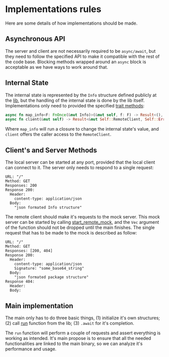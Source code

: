 # Implementations rules

Here are some details of how implementations should be made.

## Asynchronous API

The server and client are not necessarily required to be `async/await`,
but they need to follow the specified API to make it compatible with the rest of the code base.
Blocking methods wrapped around an `async` block is acceptable as we have ways to work around that.

## Internal State

The internal state is represented by the `Info` structure defined publicly at the [lib](src/lib.rs#L178),
but the handling of the internal state is done by the lib itself.
Implementations only need to provided the specified [trait methods](src/lib.rs#L36):

```Rust
async fn map_info<F: FnOnce(&mut Info)>(&mut self, f: F) -> Result<(), Self::Err>;
async fn client(&mut self) -> Result<&mut Self::RemoteClient, Self::Err>;
```

Where `map_info` will run a closure to change the internal state's value,
and `client` offers the caller access to the `RemoteClient`.

## Client's and Server Methods

The local server can be started at any port,
provided that the local client can connect to it.
The server only needs to respond to a single request:

```
URL: "/"
Method: GET
Responses: 200
Response 200:
  Header:
    content-type: application/json
  Body:
    "json formated Info structure"
```

The remote client should make it's requests to the mock server.
This mock server can be started by calling [start_remote_mock](src/lib.rs#L90),
and the `Vec` argument of the function should not be dropped until the main finishes.
The single request that has to be made to the mock is described as follow:
```
URL: "/"
Method: GET
Responses: [200, 404]
Response 200:
  Header:
    content-type: application/json
    Signature: "some_base64_string"
  Body:
    "json formated package structure"
Response 404:
  Header:
  Body:
```

## Main implementation

The main only has to do three basic things,
(1) initialize it's own structures;
(2) call [run](src/lib.rs#L55) function from the lib;
(3) `.await` for it's completion.

The `run` function will perform a couple of requests and assert everything is working as intended.
It's main propose is to ensure that all the needed functionalities are linked to the main binary,
so we can analyze it's performance and usage.
